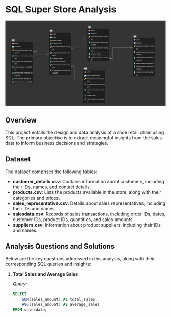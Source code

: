 # SQL Super Store Analysis

![Sales Analysis ER Diagram](Sales%20Analysis%20ER%20Diagram%20SQL.png)

## Overview

This project entails the design and data analysis of a shoe retail chain using SQL. The primary objective is to extract meaningful insights from the sales data to inform business decisions and strategies.

## Dataset

The dataset comprises the following tables:

- **customer_details.csv**: Contains information about customers, including their IDs, names, and contact details.
- **products.csv**: Lists the products available in the store, along with their categories and prices.
- **sales_representative.csv**: Details about sales representatives, including their IDs and names.
- **salesdata.csv**: Records of sales transactions, including order IDs, dates, customer IDs, product IDs, quantities, and sales amounts.
- **suppliers.csv**: Information about product suppliers, including their IDs and names.

## Analysis Questions and Solutions

Below are the key questions addressed in this analysis, along with their corresponding SQL queries and insights:

1. **Total Sales and Average Sales**

   *Query:*
   ```sql
   SELECT 
       SUM(sales_amount) AS total_sales, 
       AVG(sales_amount) AS average_sales 
   FROM salesdata;

   
